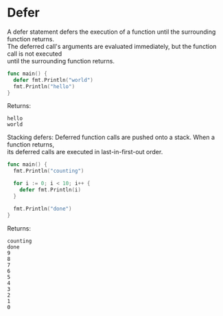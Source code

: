 # Defer

A defer statement defers the execution of a function until the surrounding function returns.  
The deferred call's arguments are evaluated immediately, but the function call is not executed  
until the surrounding function returns.

```go
func main() {
  defer fmt.Println("world")
  fmt.Println("hello")
}
```

Returns:

```
hello
world
```

Stacking defers: Deferred function calls are pushed onto a stack. When a function returns,  
its deferred calls are executed in last-in-first-out order.

```go
func main() {
  fmt.Println("counting")

  for i := 0; i < 10; i++ {
    defer fmt.Println(i)
  }

  fmt.Println("done")
}
```

Returns:

```
counting
done
9
8
7
6
5
4
3
2
1
0
```


